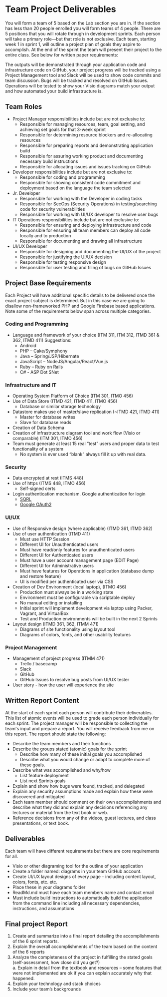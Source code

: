 # Team Project Deliverables

You will form a team of 5 based on the Lab section you are in.  If the section has less than 20 people enrolled you will form teams of 4 people. There are 5 positions that you will rotate through in development sprints.  Each person will take a primary role—but that role is not exclusive.  Each team, starting week 1 in sprint 1, will outline a project plan of goals they aspire to accomplish.  At the end of the sprint the team will present their project to the entire class.  See below for written paper requirements:

The outputs will be demonstrated through your application code and infrastructure code on GitHub, your project progress will be tracked using a Project Management tool and Slack will be used to show code commits and team discussion.  Bugs will be tracked and resolved on GitHub Issues.  Operations will be tested to show your Visio diagrams match your output and how automated your build infrastructure is.

## Team Roles

* Project Manager responsibilities include but are not exclusive to:
  * Responsible for managing resources, team, goal setting, and achieving set goals for that 3-week sprint
  * Responsible for determining resource blockers and re-allocating resources
  * Responsible for preparing reports and demonstrating application build
  * Responsible for assuring working product and documenting necessary build instructions
  * Responsible for allocating issues and issues tracking on GitHub
* Developer responsibilities include but are not exclusive to:
  * Responsible for coding and programming
  * Responsible for showing consistent code commitment and deployment based on the language the team selected
* Jr. Developer
  * Responsible for working with the Developer in coding tasks
  * Responsible for SecOps (Security Operations) in testing/searching code for security vulnerabilities 
  * Responsible for working with UI/UX developer to resolve user bugs
* IT Operations responsibilities include but are not exclusive to:
  * Responsible for ensuring and deploying infrastructure and code
  * Responsible for ensuring all team members can deploy all code locally and to production
  * Responsible for documenting and drawing all infrastructure
* UI/UX Developer
  * Responsible for designing and documenting the UI/UX of the project
  * Responsible for justifying the UI/UX decision
  * Responsible for testing responsive design
  * Responsible for user testing and filing of bugs on GitHub Issues

## Project Base Requirements

Each Project will have additional specific details to be delivered once the exact project subject is determined.  But in this case we are going to disallow non-frameworked PHP and Google Firebase based applications.  Note some of the requirements below span across multiple categories.

### Coding and Programming

* Language and framework of your choice (ITM 311, ITM 312, ITMD 361 & 362, ITMD 411) Suggestions:
  * Android
  * PHP – Cake/Symphony
  * Java – Spring/JSP/Hibernate
  * JavaScript – NodeJS/Angular/React/Vue.js
  * Ruby – Ruby on Rails
  * C# - ASP Dot SNet

### Infrastructure and IT

* Operating System Platform of Choice (ITM 301, ITMO 456)
* Use of Data Store (ITMD 421, ITMD 411, ITMO 456)
  * Database or similar storage technology
* Datastore makes use of master/slave replication (~ITMD 421, ITMD 411)
  * Master for database writes
  * Slave for database reads
* Creation of Data Schema
* Creation of infrastructure diagram tool and work flow (Visio or comparable) (ITM 301, ITMO 456)
* Team must generate at least 15 real “test” users and proper data to test functionality of a system
  * No system is ever used “blank” always fill it up with real data.

### Security

* Data encrypted at rest (ITMS 448)
* Use of https (ITMS 448, ITMO 456)
  * Self-signed certs
* Login authentication mechanism. Google authentication for login
  * [SQRL](https://www.grc.com/sqrl/sqrl.htm "SQRL introduction page")
  * [Google OAuth2](https://developers.google.com/identity/protocols/OAuth2 "Google OAuth2 authentication")

### UI/UX

* Use of Responsive design (where applicable) (ITMD 361, ITMD 362)
* Use of user authentication (ITMD 411)
  * Must use HTTP Session
  * Different UI for Unauthenticated users
  * Must have read/only features for unauthenticated users
  * Different UI for Authenticated users
  * Must have a user account management page (EDIT Page)
  * Different UI for Administrative users
  * Must have features for Operations in application (database dump and restore feature)
  * UI is modified per authenticated user via CSS
* Creation of Dev Environment (local laptop), (ITMO 456)
  * Production must always be in a working state
  * Environment must be configurable via scriptable deploy
  * No manual editing or installing
  * Initial sprint will implement development via laptop using Packer, Vagrant, and VirtualBox
  * Test and Production environments will be built in the next 2 Sprints
* Layout design (ITMD 361, 362, ITMM 471)
  * Diagrams of site functionality using layout tool
  * Diagrams of colors, fonts, and other usability features

### Project Management

* Management of project progress (ITMM 471)
  * Trello / basecamp
  * Slack
  * GitHub
  * GitHub Issues to resolve bug posts from UI/UX tester
* User story - how the user will experience the site

## Written Report Content

At the start of each sprint each person will contribute their deliverables.  This list of atomic events will be used to grade each person individually for each sprint.  The project manager will be responsible to collecting the team's input and prepare a report.  You will receive feedback from me on this report.  The report should state the following:

* Describe the team members and their functions
* Describe the groups stated (atomic) goals for the sprint
  * Describe how many of these initial goals you accomplished
  * Describe what you would change or adapt to complete more of these goals.
* Describe what was accomplished and why/how
  * List feature deployment
  * List next Sprints goals
* Explain and show how bugs were found, tracked, and delegated
* Explain any security assumptions made and explain how these were discovered and mitigated
* Each team member should comment on their own accomplishments and describe what they did and explain any decisions referencing any lectures or material from the text book or web.
* Reference decisions from any of the videos, guest lectures, and class presentations, or text book.

## Deliverables

Each team will have different requirements but there are core requirements for all.

* Visio or other diagraming tool for the outline of your application
* Create a folder named: diagrams in your team GitHub account.
* Create UI/UX layout designs of every page – including content layout, colors, fonts, etc. etc.
* Place these in your diagrams folder
* ReadMd.md must have each team members name and contact email
* Must include build instructions to automatically build the application from the command line including all necessary dependencies, instructions, and assumptions

## Final project Report

1. Create and summarize into a final report detailing the accomplishments of the 6 sprint reports.  
2. Explain the overall accomplishments of the team based on the content of the 6 reports
3. Analyze the completeness of the project in fulfilling the stated goals (self-assessment, how close did you get?)  
a. Explain in detail from the textbook and resources – some features that were not implemented are ok if you can explain accurately why that happened.
4. Explain your technology and stack choices
5. Include your team’s backgrounds
